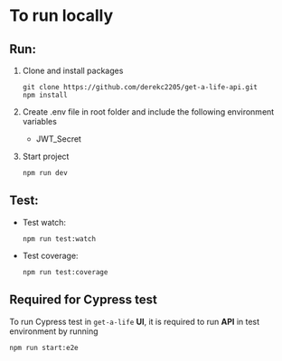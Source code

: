 # To run locally

## Run:

1. Clone and install packages
   ```
   git clone https://github.com/derekc2205/get-a-life-api.git
   npm install
   ```

2. Create .env file in root folder and include the following environment variables
   - JWT_Secret

3. Start project
   ```
   npm run dev
   ```

## Test:

- Test watch:
  ```
  npm run test:watch
  ```

- Test coverage:
  ```
  npm run test:coverage
  ```
## Required for Cypress test
To run Cypress test in `get-a-life` **UI**, it is required to run **API** in test environment by running
```
npm run start:e2e
```
